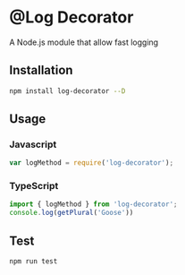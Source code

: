 # @Log Decorator
A Node.js module that allow fast logging

## Installation
```sh
npm install log-decorator --D
```

## Usage

### Javascript

```javascript
var logMethod = require('log-decorator');
```

### TypeScript

```typescript
import { logMethod } from 'log-decorator';
console.log(getPlural('Goose'))
```

## Test

```sh
npm run test
```